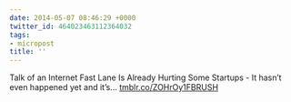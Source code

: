 ```yaml
---
date: 2014-05-07 08:46:29 +0000
twitter_id: 464023463112364032
tags:
- micropost
title: ''
---
```


Talk of an Internet Fast Lane Is Already Hurting Some Startups - It hasn’t even happened yet and it’s... [tmblr.co/ZOHrOy1FBRUSH](http://tmblr.co/ZOHrOy1FBRUSH)
